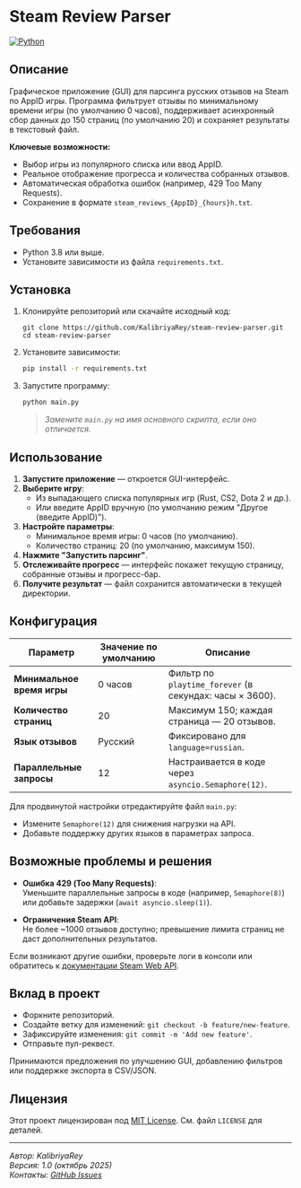 # Steam Review Parser

[![Python](https://img.shields.io/badge/Python-3.8%2B-blue.svg)](https://www.python.org/)

## Описание

Графическое приложение (GUI) для парсинга русских отзывов на Steam по AppID игры. Программа фильтрует отзывы по минимальному времени игры (по умолчанию 0 часов), поддерживает асинхронный сбор данных до 150 страниц (по умолчанию 20) и сохраняет результаты в текстовый файл.

**Ключевые возможности:**
- Выбор игры из популярного списка или ввод AppID.
- Реальное отображение прогресса и количества собранных отзывов.
- Автоматическая обработка ошибок (например, 429 Too Many Requests).
- Сохранение в формате `steam_reviews_{AppID}_{hours}h.txt`.

## Требования

- Python 3.8 или выше.
- Установите зависимости из файла `requirements.txt`.

## Установка

1. Клонируйте репозиторий или скачайте исходный код:
   ```
   git clone https://github.com/KalibriyaRey/steam-review-parser.git
   cd steam-review-parser
   ```

2. Установите зависимости:
   ```bash
   pip install -r requirements.txt
   ```

3. Запустите программу:
   ```bash
   python main.py
   ```
   > *Замените `main.py` на имя основного скрипта, если оно отличается.*

## Использование

1. **Запустите приложение** — откроется GUI-интерфейс.
2. **Выберите игру**:
   - Из выпадающего списка популярных игр (Rust, CS2, Dota 2 и др.).
   - Или введите AppID вручную (по умолчанию режим "Другое (введите AppID)").
3. **Настройте параметры**:
   - Минимальное время игры: 0 часов (по умолчанию).
   - Количество страниц: 20 (по умолчанию, максимум 150).
4. **Нажмите "Запустить парсинг"**.
5. **Отслеживайте прогресс** — интерфейс покажет текущую страницу, собранные отзывы и прогресс-бар.
6. **Получите результат** — файл сохранится автоматически в текущей директории.

## Конфигурация

| Параметр              | Значение по умолчанию | Описание |
|-----------------------|-----------------------|----------|
| **Минимальное время игры** | 0 часов | Фильтр по `playtime_forever` (в секундах: часы × 3600). |
| **Количество страниц** | 20 | Максимум 150; каждая страница — 20 отзывов. |
| **Язык отзывов**      | Русский | Фиксировано для `language=russian`. |
| **Параллельные запросы** | 12 | Настраивается в коде через `asyncio.Semaphore(12)`. |

Для продвинутой настройки отредактируйте файл `main.py`:
- Измените `Semaphore(12)` для снижения нагрузки на API.
- Добавьте поддержку других языков в параметрах запроса.

## Возможные проблемы и решения

- **Ошибка 429 (Too Many Requests)**:  
  Уменьшите параллельные запросы в коде (например, `Semaphore(8)`) или добавьте задержки (`await asyncio.sleep(1)`).

- **Ограничения Steam API**:  
  Не более ~1000 отзывов доступно; превышение лимита страниц не даст дополнительных результатов.

Если возникают другие ошибки, проверьте логи в консоли или обратитесь к [документации Steam Web API](https://partner.steamgames.com/doc/webapi).

## Вклад в проект

- Форкните репозиторий.
- Создайте ветку для изменений: `git checkout -b feature/new-feature`.
- Зафиксируйте изменения: `git commit -m 'Add new feature'`.
- Отправьте пул-реквест.

Принимаются предложения по улучшению GUI, добавлению фильтров или поддержке экспорта в CSV/JSON.

## Лицензия

Этот проект лицензирован под [MIT License](LICENSE). См. файл `LICENSE` для деталей.

---

*Автор: KalibriyaRey*  
*Версия: 1.0 (октябрь 2025)*  
*Контакты: [GitHub Issues](https://github.com/KalibriyaRey/steam-review-parser/issues)*

